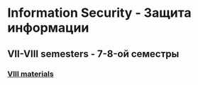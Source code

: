 # Information Security - Защита информации

## VII-VIII semesters - 7-8-ой семестры

### [VIII materials](https://vk.com/zainf)
